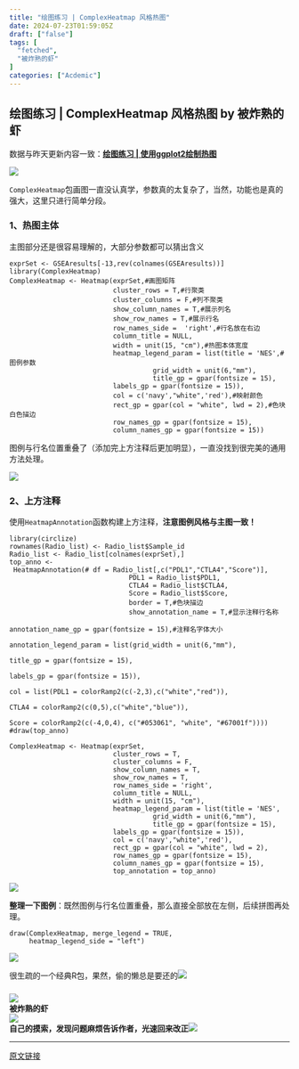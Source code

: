 ```yaml
---
title: "绘图练习 | ComplexHeatmap 风格热图"
date: 2024-07-23T01:59:05Z
draft: ["false"]
tags: [
  "fetched",
  "被炸熟的虾"
]
categories: ["Acdemic"]
---
```

绘图练习 | ComplexHeatmap 风格热图 by 被炸熟的虾
------
<div><p><span><span>数据与昨天更新内容一致：</span><a target="_blank" href="http://mp.weixin.qq.com/s?__biz=MzkwNDQwMDI5NQ==&amp;mid=2247487823&amp;idx=1&amp;sn=cce07822a491e8a5fa4187693115f3e2&amp;chksm=c086cd87f7f14491ed82aba3400547472dd4c8006fceaf7d656d6cc50cb85ebfbbd723f6b5b2&amp;scene=21#wechat_redirect" textvalue="绘图练习 | 使用ggplot2绘制热图" linktype="text" imgurl="" imgdata="null" data-itemshowtype="0" tab="innerlink" data-linktype="2"><strong>绘图练习 | 使用ggplot2绘制热图</strong></a></span><span></span></p><p><img data-imgfileid="100004180" data-ratio="0.5981481481481481" data-src="https://mmbiz.qpic.cn/sz_mmbiz_png/dRYYdqiaan3LlOpK2T3LfM2dVKCIm2W2525PUnVZUotdvFnkAkbYvibLjqcQKv9B0Qw1pOLibZjtSjD36R7zxKSPQ/640?wx_fmt=png&amp;from=appmsg" data-type="png" data-w="1080" src="https://mmbiz.qpic.cn/sz_mmbiz_png/dRYYdqiaan3LlOpK2T3LfM2dVKCIm2W2525PUnVZUotdvFnkAkbYvibLjqcQKv9B0Qw1pOLibZjtSjD36R7zxKSPQ/640?wx_fmt=png&amp;from=appmsg"></p><p><code>ComplexHeatmap</code><span>包画图一直没认真学，参数真的太复杂了，当然，功能也是真的强大，这里只进行简单分段。</span></p><h3><span><strong><span>1、热图主体</span></strong></span></h3><p><span>主图部分还是很容易理解的，大部分参数都可以猜出含义</span></p><pre><code>exprSet &lt;- GSEAresults[-<span>13</span>,rev(colnames(GSEAresults))]<br><span>library</span>(ComplexHeatmap)<br>ComplexHeatmap &lt;- Heatmap(exprSet,<span>#画图矩阵</span><br>                          cluster_rows = <span>T</span>,<span>#行聚类</span><br>                          cluster_columns = <span>F</span>,<span>#列不聚类</span><br>                          show_column_names = <span>T</span>,<span>#展示列名</span><br>                          show_row_names = <span>T</span>,<span>#展示行名</span><br>                          row_names_side =  <span>'right'</span>,<span>#行名放在右边</span><br>                          column_title = <span>NULL</span>,<br>                          width = unit(<span>15</span>, <span>"cm"</span>),<span>#热图本体宽度</span><br>                          heatmap_legend_param = list(title = <span>'NES'</span>,<span>#图例参数</span><br>                                    grid_width = unit(<span>6</span>,<span>"mm"</span>),<br>                                    title_gp = gpar(fontsize = <span>15</span>),<br>                          labels_gp = gpar(fontsize = <span>15</span>)),<br>                          col = c(<span>'navy'</span>,<span>"white"</span>,<span>'red'</span>),<span>#映射颜色</span><br>                          rect_gp = gpar(col = <span>"white"</span>, lwd = <span>2</span>),<span>#色块白色描边</span><br>                          row_names_gp = gpar(fontsize = <span>15</span>),<br>                          column_names_gp = gpar(fontsize = <span>15</span>))<br></code></pre><p><span>图例与行名位置重叠了（添加完上方注释后更加明显），一直没找到很完美的通用方法处理。</span></p><p><img data-imgfileid="100004177" data-ratio="0.6166666666666667" data-s="300,640" data-src="https://mmbiz.qpic.cn/sz_mmbiz_png/dRYYdqiaan3LlOpK2T3LfM2dVKCIm2W25KwmJBY98FNdWs8PEXqpHsUKmxF3C3zOBicb5YOVSyMayWShr6xWnCHw/640?wx_fmt=png&amp;from=appmsg" data-type="png" data-w="1080" src="https://mmbiz.qpic.cn/sz_mmbiz_png/dRYYdqiaan3LlOpK2T3LfM2dVKCIm2W25KwmJBY98FNdWs8PEXqpHsUKmxF3C3zOBicb5YOVSyMayWShr6xWnCHw/640?wx_fmt=png&amp;from=appmsg"></p><section><span></span></section><h3><span><strong><span>2、上方注释</span></strong></span></h3><p><span>使用</span><code>HeatmapAnnotation</code><span>函数构建上方注释，<strong>注意图例风格与主图一致！</strong></span></p><pre><code><span>library</span>(circlize)<br>rownames(Radio_list) &lt;- Radio_list$Sample_id<br>Radio_list &lt;- Radio_list[colnames(exprSet),]<br>top_anno &lt;- HeatmapAnnotation(<span># df = Radio_list[,c("PDL1","CTLA4","Score")],</span><br>                              PDL1 = Radio_list$PDL1,<br>                              CTLA4 = Radio_list$CTLA4,<br>                              Score = Radio_list$Score,<br>                              border = <span>T</span>,<span>#色块描边</span><br>                              show_annotation_name = <span>T</span>,<span>#显示注释行名称</span><br>                              annotation_name_gp = gpar(fontsize = <span>15</span>),<span>#注释名字体大小</span><br>                              annotation_legend_param = list(grid_width = unit(<span>6</span>,<span>"mm"</span>),<br>                                                             title_gp = gpar(fontsize = <span>15</span>),<br>                                                             labels_gp = gpar(fontsize = <span>15</span>)),<br>                              col = list(PDL1 = colorRamp2(c(-<span>2</span>,<span>3</span>),c(<span>"white"</span>,<span>"red"</span>)),<br>                                         CTLA4 = colorRamp2(c(<span>0</span>,<span>5</span>),c(<span>"white"</span>,<span>"blue"</span>)),<br>                                         Score = colorRamp2(c(-<span>4</span>,<span>0</span>,<span>4</span>), c(<span>"#053061"</span>, <span>"white"</span>, <span>"#67001f"</span>))))<br><span>#draw(top_anno)</span></code></pre><pre><code>ComplexHeatmap &lt;- Heatmap(exprSet,<br>                          cluster_rows = <span>T</span>,<br>                          cluster_columns = <span>F</span>,<br>                          show_column_names = <span>T</span>,<br>                          show_row_names = <span>T</span>,<br>                          row_names_side = <span>'right'</span>,<br>                          column_title = <span>NULL</span>,<br>                          width = unit(<span>15</span>, <span>"cm"</span>),<br>                          heatmap_legend_param = list(title = <span>'NES'</span>,<br>                                    grid_width = unit(<span>6</span>,<span>"mm"</span>),<br>                                    title_gp = gpar(fontsize = <span>15</span>),<br>                          labels_gp = gpar(fontsize = <span>15</span>)),<br>                          col = c(<span>'navy'</span>,<span>"white"</span>,<span>'red'</span>),<br>                          rect_gp = gpar(col = <span>"white"</span>, lwd = <span>2</span>),<br>                          row_names_gp = gpar(fontsize = <span>15</span>),<br>                          column_names_gp = gpar(fontsize = <span>15</span>),<br>                          top_annotation = top_anno)<br></code></pre><p><img data-imgfileid="100004179" data-ratio="0.6175925925925926" data-s="300,640" data-src="https://mmbiz.qpic.cn/sz_mmbiz_png/dRYYdqiaan3LlOpK2T3LfM2dVKCIm2W25mUBOaBGjmj4X61A1MaXtN8GEDbIkMI2a6ic8jUxRGsjeQkzBI4PVXCQ/640?wx_fmt=png&amp;from=appmsg" data-type="png" data-w="1080" src="https://mmbiz.qpic.cn/sz_mmbiz_png/dRYYdqiaan3LlOpK2T3LfM2dVKCIm2W25mUBOaBGjmj4X61A1MaXtN8GEDbIkMI2a6ic8jUxRGsjeQkzBI4PVXCQ/640?wx_fmt=png&amp;from=appmsg"></p><p><strong><span>整理一下图例</span></strong><span>：既然图例与行名位置重叠，那么直接全部放在左侧，后续拼图再处理。</span></p><pre><code>draw(ComplexHeatmap, merge_legend = <span>TRUE</span>, <br>     heatmap_legend_side = <span>"left"</span>)<br></code></pre><p><img data-imgfileid="100004178" data-ratio="0.5666666666666667" data-s="300,640" data-src="https://mmbiz.qpic.cn/sz_mmbiz_png/dRYYdqiaan3LlOpK2T3LfM2dVKCIm2W25XIH1gY5HjQm2f8tvNuIibicq39Hx3GTUAU0csXeBypFWx4CNe6h7kO2Q/640?wx_fmt=png&amp;from=appmsg" data-type="png" data-w="1080" src="https://mmbiz.qpic.cn/sz_mmbiz_png/dRYYdqiaan3LlOpK2T3LfM2dVKCIm2W25XIH1gY5HjQm2f8tvNuIibicq39Hx3GTUAU0csXeBypFWx4CNe6h7kO2Q/640?wx_fmt=png&amp;from=appmsg"></p><p><span>很生疏的一个经典</span><span>R</span><span>包，果然，偷的懒总是要还的<img data-src="https://res.wx.qq.com/t/wx_fed/we-emoji/res/v1.3.10/assets/Expression/Expression_9@2x.png" data-ratio="1" data-w="128" src="https://res.wx.qq.com/t/wx_fed/we-emoji/res/v1.3.10/assets/Expression/Expression_9@2x.png"></span></p><h3><span></span></h3><section><span></span></section><section><img data-imgfileid="100003752" data-ratio="0.05278592375366569" data-src="https://mmbiz.qpic.cn/sz_mmbiz_png/1LTeQhNfr8sUH75oYsoDaqjPCTiaukEmS8tWricW7LnLKKfIE9jKBexibqamsrlibaaXmuc2nicaYibfDFBNCmqX5mBw/640?wx_fmt=other&amp;wxfrom=5&amp;wx_lazy=1&amp;wx_co=1&amp;tp=webp" data-type="png" data-w="341" src="https://mmbiz.qpic.cn/sz_mmbiz_png/1LTeQhNfr8sUH75oYsoDaqjPCTiaukEmS8tWricW7LnLKKfIE9jKBexibqamsrlibaaXmuc2nicaYibfDFBNCmqX5mBw/640?wx_fmt=other&amp;wxfrom=5&amp;wx_lazy=1&amp;wx_co=1&amp;tp=webp"></section><section data-tools="135编辑器" data-id="116886" draggable="true"><section><section><section><section><strong data-brushtype="text">被炸熟的虾</strong></section></section></section><section><section><section data-width="35%"><section><img data-cropselx1="0" data-cropselx2="115" data-cropsely1="0" data-cropsely2="115" data-imgfileid="100003750" data-ratio="1" data-type="jpeg" data-w="258" data-width="100%" data-src="https://mmbiz.qpic.cn/sz_mmbiz_jpg/dRYYdqiaan3JjDfj2H8p6gg3CB25AGthbwzrotao4ev5tIe0utthbZRK8yOoDOuTzOSoTSnPWn61IdDCnXsnaiag/640?wx_fmt=other&amp;wxfrom=5&amp;wx_lazy=1&amp;wx_co=1&amp;tp=webp" src="https://mmbiz.qpic.cn/sz_mmbiz_jpg/dRYYdqiaan3JjDfj2H8p6gg3CB25AGthbwzrotao4ev5tIe0utthbZRK8yOoDOuTzOSoTSnPWn61IdDCnXsnaiag/640?wx_fmt=other&amp;wxfrom=5&amp;wx_lazy=1&amp;wx_co=1&amp;tp=webp"></section></section><section data-width="63%"><section><section><strong>自己的摸索，发现问题麻烦告诉作者，光速回来改正</strong><strong><img data-imgfileid="100003751" data-ratio="1" data-type="png" data-w="64" data-src="https://mmbiz.qpic.cn/sz_mmbiz_png/dRYYdqiaan3KLQGNxibvI4SdtUfxjINkz2DO8cGEPTgbcMJ357RvXJ7IvWU2p7anljpePpakI9oKu3icJxobBDp5w/640?wx_fmt=other&amp;wxfrom=5&amp;wx_lazy=1&amp;wx_co=1&amp;tp=webp" src="https://mmbiz.qpic.cn/sz_mmbiz_png/dRYYdqiaan3KLQGNxibvI4SdtUfxjINkz2DO8cGEPTgbcMJ357RvXJ7IvWU2p7anljpePpakI9oKu3icJxobBDp5w/640?wx_fmt=other&amp;wxfrom=5&amp;wx_lazy=1&amp;wx_co=1&amp;tp=webp"></strong></section></section></section></section></section></section></section><p><mp-style-type data-value="10000"></mp-style-type></p></div>  
<hr>
<a href="https://mp.weixin.qq.com/s/FJKKtz2YgdB3xox7-dKd8Q",target="_blank" rel="noopener noreferrer">原文链接</a>
